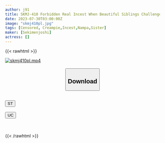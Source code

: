 ```yaml
---
author: j91
title: SKMJ-410 Forbidden Real Incest When Beautiful Siblings Challenge H Mission… Super Unequaled Younger Brother Gets Horny! I Can’t Tell My Mother! I Mercilessly Committed My Older Sister Who Was Overwhelmed With Convulsions And Cummed Inside Out Over And Over Again! 3
date: 2023-07-30T03:00:00Z
image: "skmj410pl.jpg"
tags: [Censored, Creampie,Incest,Nampa,Sister]
maker: [Sekimenjoshi]
actress: []
---
```



{{< rawhtml >}}

<div class="video" data-videoid="DokOVPwdKktky7w">
    <a href="javascript:;">
        <img src="https://my.j91.asia/posts/skmj410pl/skmj410pl.jpg" width="WIDTH" height="HEIGHT" alt="skmj410pl.mp4" loading="lazy">
    </a>
</div>

<script type="text/javascript" src="https://j91.asia/asset/on-demand-st.js"></script>

<br>
  <link rel="stylesheet" href="https://j91.asia/asset/bs5.css">
  
  <center>
  <button class="btn btn-primary" type="button" data-bs-toggle="collapse" data-bs-target=".multi-collapse" aria-expanded="false" aria-controls="multiCollapseExample1 multiCollapseExample2"><h2>Download</h2></button></center>
</p>
<div class="row">
  <div class="col">
    <div class="collapse multi-collapse" id="multiCollapseExample1">
      <div class="card card-body">
	      	      <br>
<div class="buttons">  
<a href="https://streamtape.to/v/DokOVPwdKktky7w"><button class="btn-hover color-3"><i class="fa fa-download"></i> ST</button></a></div>
    </div>
  </div>
</div>
  <div class="col">
    <div class="collapse multi-collapse" id="multiCollapseExample2">
      <div class="card card-body">
	      <br>
<div class="buttons">
    <a href="https://userscloud.com/mmj8dwb71l6e"><button class="btn-hover color-9"><i class="fa fa-download"></i> UC</button></a></div>
<br><br>
      </div>
    </div>
  </div>
</div>

{{< /rawhtml >}}
